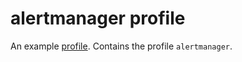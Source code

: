 # alertmanager profile
An example [profile](https://github.com/weaveworks/profiles). Contains the profile `alertmanager`.